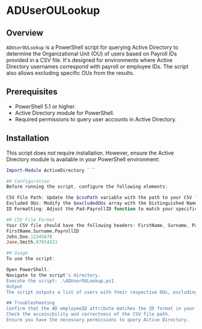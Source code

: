 # ADUserOULookup

## Overview
`ADUserOULookup` is a PowerShell script for querying Active Directory to determine the Organizational Unit (OU) of users based on Payroll IDs provided in a CSV file. It's designed for environments where Active Directory usernames correspond with payroll or employee IDs. The script also allows excluding specific OUs from the results.

## Prerequisites
- PowerShell 5.1 or higher.
- Active Directory module for PowerShell.
- Required permissions to query user accounts in Active Directory.

## Installation
This script does not require installation. However, ensure the Active Directory module is available in your PowerShell environment:

```powershell
Import-Module ActiveDirectory ```

## Configuration
Before running the script, configure the following elements:

CSV File Path: Update the $csvPath variable with the path to your CSV file.
Excluded OUs: Modify the $excludedOUs array with the Distinguished Names (DNs) of OUs to exclude.
ID Formatting: Adjust the Pad-PayrollID function to match your specific ID formatting requirements.

## CSV File Format
Your CSV file should have the following headers: FirstName, Surname, PayrollID. Ensure adherence to this format:
FirstName,Surname,PayrollID
John,Doe,12345678
Jane,Smith,87654321

## Usage
To use the script:

Open PowerShell.
Navigate to the script's directory.
Execute the script: .\ADUserOULookup.ps1
Output
The script outputs a list of users with their respective OUs, excluding users in the specified OUs.

## Troubleshooting
Confirm that the AD employeeID attribute matches the ID format in your CSV.
Check the accessibility and correctness of the CSV file path.
Ensure you have the necessary permissions to query Active Directory.
